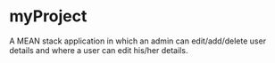 # myProject
A MEAN stack application in which an admin can edit/add/delete user details and where a user can edit his/her details.
